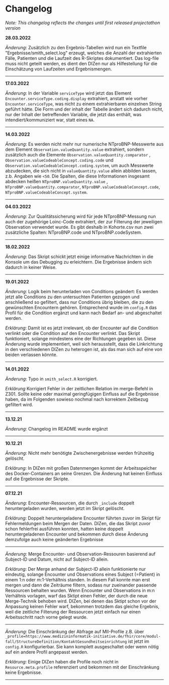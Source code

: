 # Changelog

*Note: This changelog reflects the changes until first released projectathon version*

**28.03.2022**

*Änderung*: Zusätzlich zu den Ergebnis-Tabellen wird nun ein Textfile "Ergebnisse/smith_select.log" erzeugt, welches die
Anzahl der extrahierten Fälle, Patienten und die Laufzeit des R-Skriptes dokumentiert. Das log-file muss nicht geteilt
werden, es dient den DIZen nur als Hilfestellung für die Einschätzung von Laufzeiten und Ergebnismengen.

----------------------------

**17.03.2022**

*Änderung*: In der Variable `serviceType` wird jetzt das Element `Encounter.serviceType.coding.display` extrahiert,
anstatt wie vorher `Encounter.serviceType`, was nicht zu einem extrahierbaren einzelnen String geführt hätte. Die Form
und der inhalt der Tabelle ändert sich dadurch nicht, nur der Inhalt der betreffenden Variable, die jetzt das enthält,
was intendiert/kommuniziert war, statt eines `NA`.

----------------------------

**14.03.2022**

*Änderung*: Es werden nicht mehr nur numerische NTproBNP-Messwerte aus dem Element `Observation.valueQuantity.value`
extrahiert, sondern zusätzlich auch die Elemente `Observation.valueQuantity.comparator`
, `Observation.valueCodeableConcept.coding.code` und `Observation.valueCodeableConcept.coding.system`, um auch Messwerte
abzudecken, die sich nicht in `valueQuantity.value` allein abbilden lassen, z.b. Angaben wie `<50`.
Die Spalten, die diese Informationen insgesamt abdecken heißen `NTproBNP.valueQuantity.value`
, `NTproBNP.valueQuantity.comparator`, `NTproBNP.valueCodeableConcept.code`, `NTproBNP.valueCodeableConcept.system`.

----------------------------

**04.03.2022**

*Änderung*: Zur Qualitätssicherung wird für jede NTproBNP-Messung nun auch der zugehörige Loinc-Code extrahiert, der zur
Filterung der jeweiligen Observation verwendet wurde. Es gibt deshalb in Kohorte.csv nun zwei zusätzliche Spalten:
NTproBNP.code und NTproBNP.codeSystem.

----------------------------

**18.02.2022**

*Änderung*: Das Skript schickt jetzt einige informative Nachrichten in die Konsole um das Debugging zu erleichtern. Die
Ergebnisse ändern sich dadurch in keiner Weise.

----------------------------

**19.01.2022**

*Änderung*: Logik beim herunterladen von Conditions geändert: Es werden jetzt alle Conditions zu den untersuchten
Patienten gezogen und anschließend so gefiltert, dass nur Conditions übrig bleiben, die zu den gewünschten Encountern
gehören. Entsprechend wurde im `config.R` das Profil für die Condition ergänzt und kann nach Bedarf an- und abgeschaltet
werden.

*Erklärung*: Damit ist es jetzt irrelevant, ob der Encounter auf die Condition verlinkt oder die Condition auf den
Encounter verlinkt. Das Skript funktioniert, solange mindestens eine der Richtungen gegeben ist. Diese Änderung wurde
implementiert, weil sich herausstellt, dass die Linkrichtung in den verschiedenen DIZen zu heterogen ist, als das man
sich auf eine von beiden verlassen könnte.

----------------------------

**14.01.2022**

*Änderung*: Typo in `smith_select.R` korrigiert.

*Erklärung* Korrigiert Fehler in der zeitlichen Relation im merge-Befehl in Z301. Sollte keine oder maximal
geringfügigen Einfluss auf die Ergebnisse haben, da im Folgenden sowieso nochmal nach korrektem Zeitbezug gefiltert
wird.

----------------------------

**13.12.21**

*Änderung*: Changelog im README wurde ergänzt

-------------------

**10.12.21**

*Änderung*: Nicht mehr benötigte Zwischenergebnisse werden frühzeitig gelöscht.

*Erklärung*: In DIZen mit großen Datenmengen kommt der Arbeitsspeicher des Docker-Containers an seine Grenzen. Die
Änderung hat keinen Einfluss auf die Ergebnisse der Skripte.

---------------------

**07.12.21**

*Änderung*: Encounter-Ressourcen, die durch `_include` doppelt heruntergeladen wurden, werden jetzt im Skript gelöscht.

*Erklärung*: Doppelt heruntergeladene Encounter führten zuvor im Skript für Fehlermeldungen beim Mergen der Daten.
DIZen, die das Skript zuvor schon fehlerfrei ausführen konnten, hatten keine doppelt heruntergeladenen Encounter und
bekommen durch diese Änderung demzufolge auch keine geänderten Ergebnisse

---------------------------

*Änderung*: Merge Encounter- und Observation-Ressouren basierend auf Subject-ID und Datum, nicht auf Subject-ID allein.

*Erklärung*: Der Merge anhand der Subject-ID allein funktionierte nur eindeutig, solange Encounter und Observations
eines Subject (=Patient) in einem 1:n oder m:1-Verhältnis standen. In diesem Fall konnte man erst mergen und dann die
Zeiträume filtern, sodass nur zueinander passende Ressourcen behalten wurden. Wenn Encounter und Observations in m:n
Verhältnis vorlagen, warf das Sktipt einen Fehler, der durch die neue Merge-Technik behoben wird.
DIZen, bei denen das Sktipt schon vor der Anpassung keinen Fehler warf, bekommen trotzdem das gleiche Ergebnis, weil die
zeitliche Filterung der Ressourcen jetzt einfach nur einen Arbeitsschritt nach vorne gelegt wurde.

----------------------------

*Änderung*: Die Einschränkung der Abfrage auf MII-Profile z.B.
über `_profile=https://www.medizininformatik-initiative.de/fhir/core/modul-fall/StructureDefinition/KontaktGesundheitseinrichtung`
ist jetzt im `config.R` konfigurierbar. Sie kann komplett ausgeschaltet oder wenn nötig auf ein andere Profil angepasst
werden.

*Erklärung*: Einige DIZen haben die Profile noch nicht in `Resource.meta.profile` referenziert und bekommen mit der
Einschränkung keine Ergebnisse.

-------------------------------
